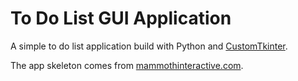 # To Do List GUI Application

A simple to do list application build with Python and [CustomTkinter](https://github.com/TomSchimansky/CustomTkinter).

The app skeleton comes from [mammothinteractive.com](https://training.mammothinteractive.com/courses/2097140).